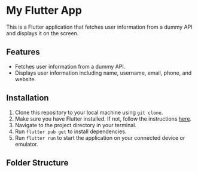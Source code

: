 # My Flutter App

This is a Flutter application that fetches user information from a dummy API and displays it on the screen.

## Features

- Fetches user information from a dummy API.
- Displays user information including name, username, email, phone, and website.

## Installation

1. Clone this repository to your local machine using `git clone`.
2. Make sure you have Flutter installed. If not, follow the instructions [here](https://flutter.dev/docs/get-started/install).
3. Navigate to the project directory in your terminal.
4. Run `flutter pub get` to install dependencies.
5. Run `flutter run` to start the application on your connected device or emulator.

## Folder Structure


